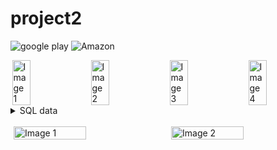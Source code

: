 # project2

![google play](https://github.com/user-attachments/assets/ce11ad98-2028-451e-a2be-216dce111265)
![Amazon](https://github.com/user-attachments/assets/0eaf6f99-2767-4e47-a05a-49edbb2b5e88)

<div style="display: flex; justify-content: space-around; align-items: center;">
  <img src="https://github.com/user-attachments/assets/908866be-c645-47b8-a85c-6409c3053d87" alt="Image 1" width="24%" />
  <img src="https://github.com/user-attachments/assets/60df0885-3e21-4787-9db1-5cc2ffd5ca00" alt="Image 2" width="24%" />
  <img src="https://github.com/user-attachments/assets/f1fdef74-29ac-428e-afc2-7a038b56845b" alt="Image 3" width="24%" />
  <img src="https://github.com/user-attachments/assets/328e7794-2d0a-4837-b303-4f4f2eba3a1c" alt="Image 4" width="24%" />
</div>

<details>	
 <summary>SQL data</summary><br>
  
![IMG20240201150410](https://github.com/user-attachments/assets/9637bc23-2474-4048-be43-78a15ef726d0)
</details>	

</br>

<div style="display: flex; justify-content: space-around; align-items: center;">
  <img src="https://github.com/user-attachments/assets/ea2f6182-af6c-4a79-8c45-00bf98c37e7f" alt="Image 1" width="48%" />
  <img src="https://github.com/user-attachments/assets/c54100e0-6086-41b1-8233-f7bb6a669806" alt="Image 2" width="48%" />
</div>

